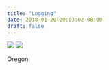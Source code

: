 ```yaml
---
title: "Logging"
date: 2018-01-20T20:03:02-08:00
draft: false
---
```


![](https://d17enza3bfujl8.cloudfront.net/IMG_20180120_101726-01.jpg)
![](https://d17enza3bfujl8.cloudfront.net/DSCF9082.jpg)

Oregon
